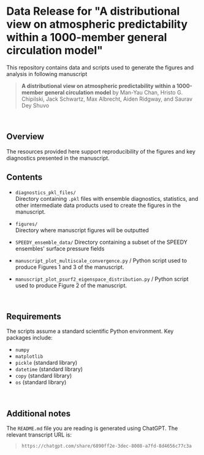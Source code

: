 # Data Release for "A distributional view on atmospheric predictability within a 1000-member general circulation model"

This repository contains data and scripts used to generate the figures and analysis in following manuscript

> **A distributional view on atmospheric predictability within a 1000-member general circulation model** by Man-Yau Chan, Hristo G. Chipilski, Jack Schwartz, Max Albrecht, Aiden Ridgway, and Saurav Dey Shuvo

&nbsp; &nbsp; 

## Overview

The resources provided here support reproducibility of the figures and key diagnostics presented in the manuscript. 
&nbsp; &nbsp; 

## Contents

- `diagnostics_pkl_files/`  
  Directory containing `.pkl` files with ensemble diagnostics, statistics, and other intermediate data products used to create the figures in the manuscript.

- `figures/`  
  Directory where manuscript figures will be outputted

- `SPEEDY_ensemble_data/`
  Directory containing a subset of the SPEEDY ensembles' surface pressure fields

- `manuscript_plot_multiscale_convergence.py` /
  Python script used to produce Figures 1 and 3 of the manuscript.

- `manuscript_plot_psurf2_eigenspace_distribution.py` /
  Python script used to produce Figure 2 of the manuscript.

&nbsp; &nbsp; 


## Requirements

The scripts assume a standard scientific Python environment. Key packages include:

- `numpy`
- `matplotlib`
- `pickle` (standard library)
- `datetime` (standard library)
- `copy` (standard library)
- `os` (standard library)

&nbsp; &nbsp; 



## Additional notes
The `README.md` file you are reading is generated using ChatGPT. The relevant transcript URL is:
> `https://chatgpt.com/share/6890ff2e-3dec-8008-a7fd-8d4656c77c3a`